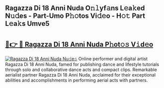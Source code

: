 ## Ragazza Di 18 Anni Nuda O𝚗𝚕yf𝚊ns L𝚎a𝚔ed N𝚞𝚍es - Part-Umo P𝚑𝚘tos Vi𝚍𝚎o - H𝚘𝚝 Part L𝚎a𝚔s Umve5

# <h2><a href="http://kf3k5tp.oniu.top/?m=Ragazza+Di+18+Anni+Nuda">🔗👉 🔴 Ragazza Di 18 Anni Nuda P𝚑ot𝚘𝚜 V𝚒d𝚎o</a></h2>

[![Ragazza Di 18 Anni Nuda Nu𝚍e𝚜](https://i.imgur.com/0qMVB7G.gif)](http://kf3k5tp.oniu.top/?m=Ragazza+Di+18+Anni+Nuda)
Online performer and digital artist Ragazza Di 18 Anni Nuda, famed for publishing dance and lifestyle tutorials through solo and collaborative dance acts and compact clips. Remarkable aerialist partner Ragazza Di 18 Anni Nuda, acclaimed for their exceptional abilities and accomplishments in performing aerial acts with partners.  
